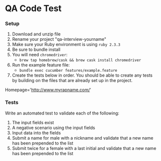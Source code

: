 # QA Code Test

### Setup
1. Download and unzip file
2. Rename your project "qa-interview-yourname"
3. Make sure your Ruby environment is using `ruby 2.3.3`
4. Be sure to bundle install
5. You will need `chromedriver`:
    - `brew tap homebrew/cask && brew cask install chromedriver`
6. Run the example feature file:
    - `bundle exec cucumber features/example.feature`
7. Create the tests below in order.  You should be able to create any tests by building on the
   files that are already set up in the project.

Homepage='http://www.myrapname.com/'

### Tests
Write an automated test to validate each of the following:
1. The input fields exist
2. A negative scenario using the input fields
3. Input data into the fields
4. Submit a name for male with a nickname and validate that a new name has been prepended to the list
5. Submit twice for a female with a last initial and validate that a new name has been prepended to the list
